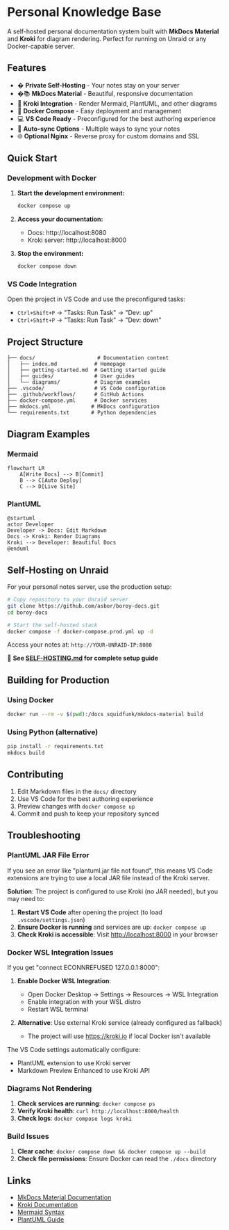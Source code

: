 # Personal Knowledge Base

A self-hosted personal documentation system built with **MkDocs Material** and **Kroki** for diagram rendering. Perfect for running on Unraid or any Docker-capable server.

## Features

- � **Private Self-Hosting** - Your notes stay on your server
- �📚 **MkDocs Material** - Beautiful, responsive documentation
- 🎨 **Kroki Integration** - Render Mermaid, PlantUML, and other diagrams
- 🐳 **Docker Compose** - Easy deployment and management
- 💻 **VS Code Ready** - Preconfigured for the best authoring experience
- 🔄 **Auto-sync Options** - Multiple ways to sync your notes
- 🌐 **Optional Nginx** - Reverse proxy for custom domains and SSL

## Quick Start

### Development with Docker

1. **Start the development environment:**
   ```bash
   docker compose up
   ```

2. **Access your documentation:**
   - Docs: http://localhost:8080
   - Kroki server: http://localhost:8000

3. **Stop the environment:**
   ```bash
   docker compose down
   ```

### VS Code Integration

Open the project in VS Code and use the preconfigured tasks:
- `Ctrl+Shift+P` → "Tasks: Run Task" → "Dev: up"
- `Ctrl+Shift+P` → "Tasks: Run Task" → "Dev: down"

## Project Structure

```
├── docs/                    # Documentation content
│   ├── index.md            # Homepage
│   ├── getting-started.md  # Getting started guide
│   ├── guides/             # User guides
│   └── diagrams/           # Diagram examples
├── .vscode/                # VS Code configuration
├── .github/workflows/      # GitHub Actions
├── docker-compose.yml      # Docker services
├── mkdocs.yml             # MkDocs configuration
└── requirements.txt       # Python dependencies
```

## Diagram Examples

### Mermaid
```mermaid
flowchart LR
    A[Write Docs] --> B[Commit]
    B --> C[Auto Deploy]
    C --> D[Live Site]
```

### PlantUML
```plantuml
@startuml
actor Developer
Developer -> Docs: Edit Markdown
Docs -> Kroki: Render Diagrams
Kroki --> Developer: Beautiful Docs
@enduml
```

## Self-Hosting on Unraid

For your personal notes server, use the production setup:

```bash
# Copy repository to your Unraid server
git clone https://github.com/asbor/boroy-docs.git
cd boroy-docs

# Start the self-hosted stack
docker compose -f docker-compose.prod.yml up -d
```

Access your notes at: `http://YOUR-UNRAID-IP:8080`

📖 **See [SELF-HOSTING.md](SELF-HOSTING.md) for complete setup guide**

## Building for Production

### Using Docker
```bash
docker run --rm -v $(pwd):/docs squidfunk/mkdocs-material build
```

### Using Python (alternative)
```bash
pip install -r requirements.txt
mkdocs build
```

## Contributing

1. Edit Markdown files in the `docs/` directory
2. Use VS Code for the best authoring experience
3. Preview changes with `docker compose up`
4. Commit and push to keep your repository synced

## Troubleshooting

### PlantUML JAR File Error

If you see an error like "plantuml.jar file not found", this means VS Code extensions are trying to use a local JAR file instead of the Kroki server.

**Solution**: The project is configured to use Kroki (no JAR needed), but you may need to:

1. **Restart VS Code** after opening the project (to load `.vscode/settings.json`)
2. **Ensure Docker is running** and services are up: `docker compose up`
3. **Check Kroki is accessible**: Visit <http://localhost:8000> in your browser

### Docker WSL Integration Issues

If you get "connect ECONNREFUSED 127.0.0.1:8000":

1. **Enable Docker WSL Integration**:
   - Open Docker Desktop → Settings → Resources → WSL Integration
   - Enable integration with your WSL distro
   - Restart WSL terminal

2. **Alternative**: Use external Kroki service (already configured as fallback)
   - The project will use <https://kroki.io> if local Docker isn't available

The VS Code settings automatically configure:

- PlantUML extension to use Kroki server
- Markdown Preview Enhanced to use Kroki API

### Diagrams Not Rendering

1. **Check services are running**: `docker compose ps`
2. **Verify Kroki health**: `curl http://localhost:8000/health`
3. **Check logs**: `docker compose logs kroki`

### Build Issues

1. **Clear cache**: `docker compose down && docker compose up --build`
2. **Check file permissions**: Ensure Docker can read the `./docs` directory

## Links

- [MkDocs Material Documentation](https://squidfunk.github.io/mkdocs-material/)
- [Kroki Documentation](https://kroki.io/)
- [Mermaid Syntax](https://mermaid.js.org/syntax/flowchart.html)
- [PlantUML Guide](https://plantuml.com/guide)